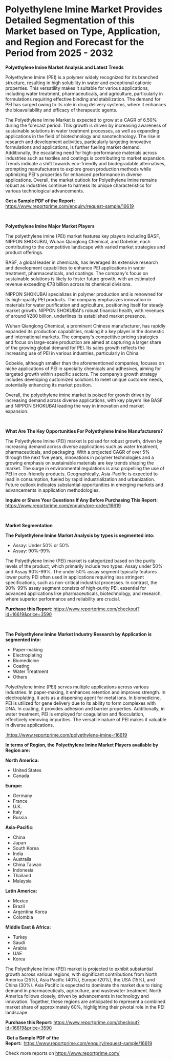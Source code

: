 <p><h1>Polyethylene Imine Market Provides Detailed Segmentation of this Market based on Type, Application, and Region and Forecast for the Period from 2025 - 2032</h1></p><p><strong>Polyethylene Imine Market Analysis and Latest Trends</strong></p>
<p><p>Polyethylene Imine (PEI) is a polymer widely recognized for its branched structure, resulting in high solubility in water and exceptional cationic properties. This versatility makes it suitable for various applications, including water treatment, pharmaceuticals, and agriculture, particularly in formulations requiring effective binding and stabilization. The demand for PEI has surged owing to its role in drug delivery systems, where it enhances the bioavailability and efficacy of therapeutic agents.</p><p>The Polyethylene Imine Market is expected to grow at a CAGR of 6.50% during the forecast period. This growth is driven by increasing awareness of sustainable solutions in water treatment processes, as well as expanding applications in the field of biotechnology and nanotechnology. The rise in research and development activities, particularly targeting innovative formulations and applications, is further fueling market demand. Additionally, the escalating need for high-performance materials across industries such as textiles and coatings is contributing to market expansion. Trends indicate a shift towards eco-friendly and biodegradable alternatives, prompting manufacturers to explore green production methods while optimizing PEI's properties for enhanced performance in diverse applications. Overall, the market outlook for Polyethylene Imine remains robust as industries continue to harness its unique characteristics for various technological advancements.</p></p>
<p><strong>Get a Sample PDF of the Report:&nbsp;</strong> <a href="https://www.reportprime.com/enquiry/request-sample/16619?utm_campaign=3316&utm_medium=2&utm_source=Github&utm_content=ia&utm_term=18032025&utm_id=polyethylene-imine">https://www.reportprime.com/enquiry/request-sample/16619</a></p>
<p>&nbsp;</p>
<p><strong>Polyethylene Imine Major Market Players</strong></p>
<p><p>The polyethylene imine (PEI) market features key players including BASF, NIPPON SHOKUBAI, Wuhan Qianglong Chemical, and Gobekie, each contributing to the competitive landscape with varied market strategies and product offerings.</p><p>BASF, a global leader in chemicals, has leveraged its extensive research and development capabilities to enhance PEI applications in water treatment, pharmaceuticals, and coatings. The company's focus on sustainable solutions is likely to foster future growth, with an estimated revenue exceeding €78 billion across its chemical divisions.</p><p>NIPPON SHOKUBAI specializes in polymer production and is renowned for its high-quality PEI products. The company emphasizes innovation in materials for water purification and agriculture, positioning itself for steady market growth. NIPPON SHOKUBAI's robust financial health, with revenues of around ¥280 billion, underlines its established market presence.</p><p>Wuhan Qianglong Chemical, a prominent Chinese manufacturer, has rapidly expanded its production capabilities, making it a key player in the domestic and international markets. The company's competitive pricing strategies and focus on large-scale production are aimed at capturing a larger share of the growing global demand for PEI. Its sales growth reflects the increasing use of PEI in various industries, particularly in China.</p><p>Gobekie, although smaller than the aforementioned companies, focuses on niche applications of PEI in specialty chemicals and adhesives, aiming for targeted growth within specific sectors. The company’s growth strategy includes developing customized solutions to meet unique customer needs, potentially enhancing its market position.</p><p>Overall, the polyethylene imine market is poised for growth driven by increasing demand across diverse applications, with key players like BASF and NIPPON SHOKUBAI leading the way in innovation and market expansion.</p></p>
<p>&nbsp;</p>
<p><strong>What Are The Key Opportunities For Polyethylene Imine Manufacturers?</strong></p>
<p><p>The Polyethylene Imine (PEI) market is poised for robust growth, driven by increasing demand across diverse applications such as water treatment, pharmaceuticals, and packaging. With a projected CAGR of over 5% through the next five years, innovations in polymer technologies and a growing emphasis on sustainable materials are key trends shaping the market. The surge in environmental regulations is also propelling the use of PEI in eco-friendly products. Geographically, Asia-Pacific is expected to lead in consumption, fueled by rapid industrialization and urbanization. Future outlook indicates substantial opportunities in emerging markets and advancements in application methodologies.</p></p>
<p><strong>Inquire or Share Your Questions If Any Before Purchasing This Report:</strong> <a href="https://www.reportprime.com/enquiry/pre-order/16619?utm_campaign=3316&utm_medium=2&utm_source=Github&utm_content=ia&utm_term=18032025&utm_id=polyethylene-imine">https://www.reportprime.com/enquiry/pre-order/16619</a></p>
<p>&nbsp;</p>
<p><strong>Market Segmentation</strong></p>
<p><strong>The Polyethylene Imine Market Analysis by types is segmented into:</strong></p>
<p><ul><li>Assay: Under 50% or 50%</li><li>Assay: 90%-99%</li></ul></p>
<p><p>The Polyethylene Imine (PEI) market is categorized based on the purity levels of the product, which primarily include two types: Assay under 50% and Assay 90%-99%. The under 50% assay segment typically features lower purity PEI often used in applications requiring less stringent specifications, such as non-critical industrial processes. In contrast, the 90%-99% assay segment consists of high-purity PEI, essential for advanced applications like pharmaceuticals, biotechnology, and research, where superior performance and reliability are crucial.</p></p>
<p><strong>Purchase this Report:&nbsp;</strong><a href="https://www.reportprime.com/checkout?id=16619&price=3590&utm_campaign=3316&utm_medium=2&utm_source=Github&utm_content=ia&utm_term=18032025&utm_id=polyethylene-imine">https://www.reportprime.com/checkout?id=16619&price=3590</a></p>
<p>&nbsp;</p>
<p><strong>The Polyethylene Imine Market Industry Research by Application is segmented into:</strong></p>
<p><ul><li>Paper-making</li><li>Electroplating</li><li>Biomedicine</li><li>Coating</li><li>Water Treatment</li><li>Others</li></ul></p>
<p><p>Polyethylene imine (PEI) serves multiple applications across various industries. In paper-making, it enhances retention and improves strength. In electroplating, it acts as a dispersing agent for metal ions. In biomedicine, PEI is utilized for gene delivery due to its ability to form complexes with DNA. In coating, it provides adhesion and barrier properties. Additionally, in water treatment, PEI is employed for coagulation and flocculation, effectively removing impurities. The versatile nature of PEI makes it valuable in diverse applications.</p></p>
<p><a href="https://www.reportprime.com/polyethylene-imine-r16619?utm_campaign=3316&utm_medium=2&utm_source=Github&utm_content=ia&utm_term=18032025&utm_id=polyethylene-imine">&nbsp;https://www.reportprime.com/polyethylene-imine-r16619</a></p>
<p><strong>In terms of Region, the Polyethylene Imine Market Players available by Region are:</strong></p>
<p>
    <p> <strong> North America: </strong>
        <ul>
            <li>United States</li>
            <li>Canada</li>
        </ul>
        </p> 
    <p> <strong> Europe: </strong>
        <ul>
            <li>Germany</li>
            <li>France</li>
            <li>U.K.</li>
            <li>Italy</li>
            <li>Russia</li>
        </ul>
        </p> 
    <p> <strong> Asia-Pacific: </strong>
        <ul>
            <li>China</li>
            <li>Japan</li>
            <li>South Korea</li>
            <li>India</li>
            <li>Australia</li>
            <li>China Taiwan</li>
            <li>Indonesia</li>
            <li>Thailand</li>
            <li>Malaysia</li>
        </ul>
        </p> 
    <p> <strong> Latin America: </strong>
        <ul>
            <li>Mexico</li>
            <li>Brazil</li>
            <li>Argentina Korea</li>
            <li>Colombia</li>
        </ul>
        </p> 
    <p> <strong> Middle East & Africa: </strong>
        <ul>
            <li>Turkey</li>
            <li>Saudi</li>
            <li>Arabia</li>
            <li>UAE</li>
            <li>Korea</li>
        </ul>
    </p>
    </p>
<p><p>The Polyethylene Imine (PEI) market is projected to exhibit substantial growth across various regions, with significant contributions from North America (25%), Asia Pacific (40%), Europe (20%), the USA (15%), and China (30%). Asia Pacific is expected to dominate the market due to rising demand in pharmaceuticals, agriculture, and wastewater treatment. North America follows closely, driven by advancements in technology and innovation. Together, these regions are anticipated to represent a combined market share of approximately 60%, highlighting their pivotal role in the PEI landscape.</p></p>
<p><strong>Purchase this Report: </strong><a href="https://www.reportprime.com/checkout?id=16619&price=3590&utm_campaign=3316&utm_medium=2&utm_source=Github&utm_content=ia&utm_term=18032025&utm_id=polyethylene-imine">https://www.reportprime.com/checkout?id=16619&price=3590</a></p>
<p>&nbsp;<strong>Get a Sample PDF of the Report:&nbsp;&nbsp;</strong><a href="https://www.reportprime.com/enquiry/request-sample/16619?utm_campaign=3316&utm_medium=2&utm_source=Github&utm_content=ia&utm_term=18032025&utm_id=polyethylene-imine">https://www.reportprime.com/enquiry/request-sample/16619</a></p>
<p><strong></strong></p>
<p>Check more reports on <a href="https://www.reportprime.com/?utm_campaign=3316&utm_medium=2&utm_source=Github&utm_content=ia&utm_term=18032025&utm_id=polyethylene-imine">https://www.reportprime.com/</a></p>